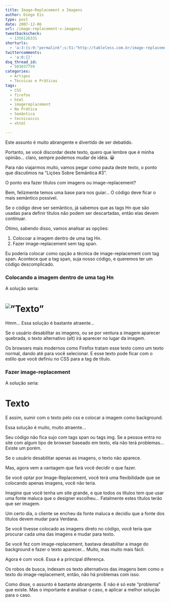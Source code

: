 ```yaml
---
title: Image-Replacement x Imagens
author: Diego Eis
type: post
date: 2007-12-06
url: /image-replacement-x-imagens/
tweetbackscheck:
  - 1356126331
shorturls:
  - 'a:3:{s:9:"permalink";s:51:"http://tableless.com.br/image-replacement-x-imagens";s:7:"tinyurl";s:26:"http://tinyurl.com/4yzokuc";s:4:"isgd";s:19:"http://is.gd/MUjCFl";}'
twittercomments:
  - 'a:0:{}'
dsq_thread_id:
  - 503037759
categories:
  - Artigos
  - Técnicas e Práticas
tags:
  - CSS
  - firefox
  - html
  - imagereplacement
  - Na Prática
  - Semântica
  - tecnicascss
  - xhtml

---
```

Este assunto é muito abrangente e divertido de ser debatido.
  
Portanto, se você discordar deste texto, quero que lembre que é minha opinião&#8230; claro, sempre podemos mudar de idéia. 😀

Para não viajarmos muito, vamos pegar como pauta deste texto, o ponto que discutimos na &#8220;Lições Sobre Semântica #3&#8221;.
  
O ponto era fazer títulos com imagens ou image-replacement?

Bem, felizmente temos uma base para nos guiar&#8230; O código deve ficar o mais semântico possível.
  
Se o código deve ser semântico, já sabemos que as tags Hn que são usadas para definir títulos não podem ser descartadas, então elas devem continuar.

Ótimo, sabendo disso, vamos analisar as opções:

  1. Colocoar a imagem dentro de uma tag Hn.
  2. Fazer image-replacement sem tag span.

Eu poderia colocar como opção a técnica de image-replacement com tag span. Acontece que a tag span, suja nosso código, e queremos ter um código descomplicado.

### Colocando a imagem dentro de uma tag Hn

A solução seria:
  
<h1> <img src=&#8221;imagem.jpg&#8221; alt=&#8221;Texto&#8221; /> </h1>

Hmm&#8230; Essa solução é bastante atraente&#8230;
  
Se o usuário desabilitar as imagens, ou se por ventura a imagem aparecer quebrada, o texto alternativo (alt) irá aparecer no lugar da imagem.
  
Os browsers mais modernos como Firefox tratam esse texto como um texto normal, dando até para você selecionar. E esse texto pode ficar com o estilo que você definiu no CSS para a tag de título.

### Fazer image-replacement

A solução seria:
  
<h1> Texto </h1>

E assim, sumir com o texto pelo css e colocar a imagem como background.

Essa solução é muito, muito atraente&#8230;
  
Seu código não fica sujo com tags span ou tags img. Se a pessoa entra no site com algum tipo de browser baseado em texto, ela não terá problemas&#8230; Existe um porém.
  
Se o usuário desabilitar apenas as imagens, o texto não aparece.

Mas, agora vem a vantagem que fará você decidir o que fazer.

Se você optar por Image-Replacement, você terá uma flexibilidade que se colocando apenas imagens, você não teria.
  
Imagine que você tenha um site grande, e que todos os títulos tem que usar uma fonte maluca que o designer escolheu&#8230; Fatalmente estes títulos terão que ser imagem.

Um certo dia, o cliente se encheu da fonte maluca e decidiu que a fonte dos títulos devem mudar para Verdana.
  
Se você tivesse colocado as imagens direto no código, você teria que procurar cada uma das imagens e mudar para texto.
  
Se você fez com image-replacement, bastava desabilitar a image do background e fazer o texto aparecer&#8230; Muito, mas muito mais fácil.

Agora é com você. Essa é a principal diferença.
  
Os robos de busca, indexam os texto alternativos das imagens bem como o texto do image-replacement, então, não há problemas com isso.

Como disse, o assunto é bastante abrangente. E não é só este &#8220;problema&#8221; que existe. Mas o importante é analisar o caso, e aplicar a melhor solução para o caso.